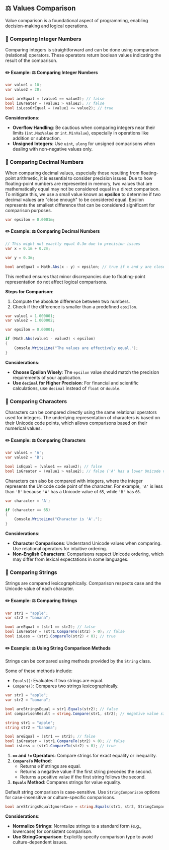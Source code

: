 ## ⚖️ Values Comparison

Value comparison is a foundational aspect of programming, enabling decision-making and logical operations.

### 🔢 Comparing Integer Numbers

Comparing integers is straightforward and can be done using comparison (relational) operators. These operators return boolean values indicating the result of the comparison.

#### ✏️ Example: ⚖️ Comparing Integer Numbers

```csharp
var value1 = 10;
var value2 = 20;

bool areEqual = (value1 == value2); // false
bool isGreater = (value1 > value2); // false
bool isLessOrEqual = (value1 <= value2); // true
```

**Considerations**:

- **Overflow Handling**: Be cautious when comparing integers near their limits (`int.MaxValue` or `int.MinValue`), especially in operations like addition or subtraction.
- **Unsigned Integers**: Use `uint`, `ulong` for unsigned comparisons when dealing with non-negative values only.

### 🔢 Comparing Decimal Numbers

When comparing decimal values, especially those resulting from floating-point arithmetic, it is essential to consider precision issues. Due to how floating-point numbers are represented in memory, two values that are mathematically equal may not be considered equal in a direct comparison. To mitigate this, we use a small value known as **epsilon** to determine if two decimal values are "close enough" to be considered equal. Epsilon represents the smallest difference that can be considered significant for comparison purposes.

```csharp
var epsilon = 0.0001m;
```

#### ✏️ Example: ⚖️ Comparing Decimal Numbers

```csharp
// This might not exactly equal 0.3m due to precision issues
var x = 0.1m + 0.2m;

var y = 0.3m;

bool areEqual = Math.Abs(x - y) < epsilon; // true if x and y are close enough
```

This method ensures that minor discrepancies due to floating-point representation do not affect logical comparisons.

**Steps for Comparison**:

1. Compute the absolute difference between two numbers.
2. Check if the difference is smaller than a predefined `epsilon`.

```csharp
var value1 = 1.000001;
var value2 = 1.000002;

var epsilon = 0.00001;

if (Math.Abs(value1 - value2) < epsilon)
{
    Console.WriteLine("The values are effectively equal.");
}
```

**Considerations**:

- **Choose Epsilon Wisely**: The `epsilon` value should match the precision requirements of your application.
- **Use `decimal` for Higher Precision**: For financial and scientific calculations, use `decimal` instead of `float` or `double`.

### 🔣 Comparing Characters

Characters can be compared directly using the same relational operators used for integers. The underlying representation of characters is based on their Unicode code points, which allows comparisons based on their numerical values.

#### ✏️ Example: ⚖️ Comparing Characters

```csharp
var value1 = 'A';
var value2 = 'B';

bool isEqual = (value1 == value2); // false
bool isGreater = (value1 > value2); // false ('A' has a lower Unicode value than 'B')
```

Characters can also be compared with integers, where the integer represents the Unicode code point of the character. For example, `'A'` is less than `'B'` because `'A'` has a Unicode value of `65`, while `'B'` has `66`.

```csharp
var character = 'A';

if (character == 65)
{
    Console.WriteLine("Character is 'A'.");
}
```

**Considerations**:

- **Character Comparisons**: Understand Unicode values when comparing. Use relational operators for intuitive ordering.
- **Non-English Characters**: Comparisons respect Unicode ordering, which may differ from lexical expectations in some languages.

### 📜 Comparing Strings

Strings are compared lexicographically. Comparison respects case and the Unicode value of each character.

#### ✏️ Example: ⚖️ Comparing Strings

```csharp
var str1 = "apple";
var str2 = "banana";

bool areEqual = (str1 == str2); // false
bool isGreater = (str1.CompareTo(str2) > 0); // false
bool isLess = (str1.CompareTo(str2) < 0); // true
```

#### ✏️ Example: ⚖️ Using String Comparison Methods

Strings can be compared using methods provided by the `String` class.

Some of these methods include:

- `Equals()`: Evaluates if two strings are equal.
- `Compare()`: Compares two strings lexicographically.

```csharp
var str1 = "apple";
var str2 = "banana";

bool areStringsEqual = str1.Equals(str2); // false
int comparisonResult = string.Compare(str1, str2); // negative value since "apple" comes before "banana"
```

```csharp
string str1 = "apple";
string str2 = "banana";

bool areEqual = (str1 == str2); // false
bool isGreater = (str1.CompareTo(str2) > 0); // false
bool isLess = (str1.CompareTo(str2) < 0); // true
```

1. **`==` and `!=` Operators**: Compare strings for exact equality or inequality.
2. **`CompareTo` Method**:
    - Returns `0` if strings are equal.
    - Returns a negative value if the first string precedes the second.
    - Returns a positive value if the first string follows the second.
3. **`Equals` Method**: Compares strings for value equality.

Default string comparison is case-sensitive. Use `StringComparison` options for case-insensitive or culture-specific comparisons.

```csharp
bool areStringsEqualIgnoreCase = string.Equals(str1, str2, StringComparison.OrdinalIgnoreCase);
```

**Considerations**:

- **Normalize Strings**: Normalize strings to a standard form (e.g., lowercase) for consistent comparison.
- **Use StringComparison**: Explicitly specify comparison type to avoid culture-dependent issues.